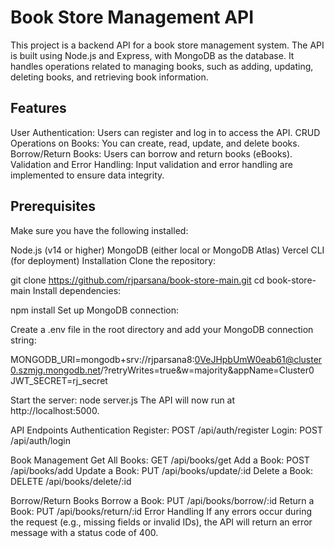 # Book Store Management API
This project is a backend API for a book store management system. The API is built using Node.js and Express, with MongoDB as the database. It handles operations related to managing books, such as adding, updating, deleting books, and retrieving book information.

## Features
User Authentication: Users can register and log in to access the API.
CRUD Operations on Books: You can create, read, update, and delete books.
Borrow/Return Books: Users can borrow and return books (eBooks).
Validation and Error Handling: Input validation and error handling are implemented to ensure data integrity.

## Prerequisites
Make sure you have the following installed:

Node.js (v14 or higher)
MongoDB (either local or MongoDB Atlas)
Vercel CLI (for deployment)
Installation
Clone the repository:

git clone https://github.com/rjparsana/book-store-main.git
cd book-store-main
Install dependencies:

npm install
Set up MongoDB connection:

Create a .env file in the root directory and add your MongoDB connection string:

MONGODB_URI=mongodb+srv://rjparsana8:0VeJHpbUmW0eab61@cluster0.szmjg.mongodb.net/?retryWrites=true&w=majority&appName=Cluster0
JWT_SECRET=rj_secret

Start the server:
node server.js
The API will now run at http://localhost:5000.

API Endpoints
Authentication
Register: POST /api/auth/register
Login: POST /api/auth/login

Book Management
Get All Books: GET /api/books/get
Add a Book: POST /api/books/add
Update a Book: PUT /api/books/update/:id
Delete a Book: DELETE /api/books/delete/:id

Borrow/Return Books
Borrow a Book: PUT /api/books/borrow/:id
Return a Book: PUT /api/books/return/:id
Error Handling
If any errors occur during the request (e.g., missing fields or invalid IDs), the API will return an error message with a status code of 400.


